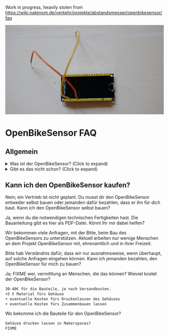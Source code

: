 Work in progress, heavily stolen from https://wiki.natenom.de/verkehr/projekte/abstandsmesser/openbikesensor/faq

![Logo](./images/image1.jpg) 

# OpenBikeSensor FAQ

## Allgemein
<details>
  <summary>Was ist der OpenBikeSensor? (Click to expand)</summary>
  Der OpenBikeSensor (ehemals RadmesserS) wird am Fahrrad befestigt und misst verschiedene Daten, wie z. B. den Abstand beim Überholtwerden, und speichert diese. Sowohl die Hardwarespezifikation als auch die verwendete Software sind frei verfügbar. Jeder Interessierte kann somit den OpenBikeSensor selbst bauen und nutzen.
</details>
<details>
    <summary>Gibt es das nicht schon? (Click to expand)</summary>
    Es gibt mehrere solcher Projekte; z. B. „Radmesser vom Tagesspiegel“, „Abstand messen“ aus Köln, FIXME, FIXME.
</details>

## Kann ich den OpenBikeSensor kaufen?

Nein; ein Vertrieb ist nicht geplant. Du musst dir den OpenBikeSensor entweder selbst bauen oder jemanden dafür bezahlen, dass er ihn für dich baut.
Kann ich den OpenBikeSensor selbst bauen?

Ja, wenn du die notwendigen technischen Fertigkeiten hast. Die Bauanleitung gibt es hier als PDF-Datei.
Könnt Ihr mir dabei helfen?

Wir bekommen viele Anfragen, mit der Bitte, beim Bau des OpenBikeSensors zu unterstützen. Aktuell arbeiten nur wenige Menschen an dem Projekt OpenBikeSensor mit, ehrenamtlich und in ihrer Freizeit.

Bitte hab Verständnis dafür, dass wir nur ausnahmsweise, wenn überhaupt, auf solche Anfragen eingehen können.
Kann ich jemanden bezahlen, den OpenBikeSensor für mich zu bauen?

Ja; FIXME wer, vermittlung an Menschen, die das können?
Wieviel kostet der OpenBikeSensor?

    30-40€ für die Bauteile, je nach Versandkosten.
    <5 € Material fürs Gehäuse
    + eventuelle Kosten fürs Druckenlassen des Gehäuses
    + eventuelle Kosten fürs Zusammenbauen lassen

Wo bekomme ich die Bauteile für den OpenBikeSensor?

    Gehäuse drucken lassen in Makerspaces?
    FIXME


